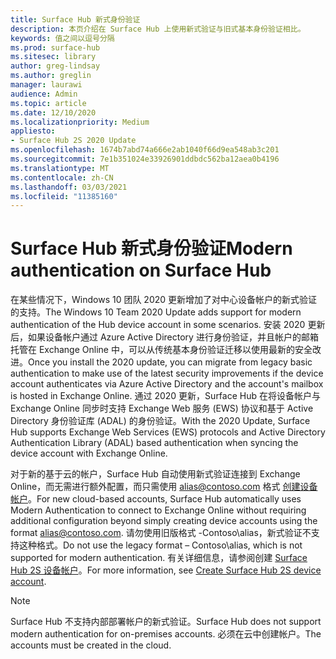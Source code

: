 ```yaml
---
title: Surface Hub 新式身份验证
description: 本页介绍在 Surface Hub 上使用新式验证与旧式基本身份验证相比。
keywords: 值之间以逗号分隔
ms.prod: surface-hub
ms.sitesec: library
author: greg-lindsay
ms.author: greglin
manager: laurawi
audience: Admin
ms.topic: article
ms.date: 12/10/2020
ms.localizationpriority: Medium
appliesto:
- Surface Hub 2S 2020 Update
ms.openlocfilehash: 1674b7abd74a666e2ab1040f66d9ea548ab3c201
ms.sourcegitcommit: 7e1b351024e33926901ddbdc562ba12aea0b4196
ms.translationtype: MT
ms.contentlocale: zh-CN
ms.lasthandoff: 03/03/2021
ms.locfileid: "11385160"
---
```

# <a name="modern-authentication-on-surface-hub"></a><span data-ttu-id="32af9-104">Surface Hub 新式身份验证</span><span class="sxs-lookup"><span data-stu-id="32af9-104">Modern authentication on Surface Hub</span></span>

<span data-ttu-id="32af9-105">在某些情况下，Windows 10 团队 2020 更新增加了对中心设备帐户的新式验证的支持。</span><span class="sxs-lookup"><span data-stu-id="32af9-105">The Windows 10 Team 2020 Update adds support for modern authentication of the Hub device account in some scenarios.</span></span> <span data-ttu-id="32af9-106">安装 2020 更新后，如果设备帐户通过 Azure Active Directory 进行身份验证，并且帐户的邮箱托管在 Exchange Online 中，可以从传统基本身份验证迁移以使用最新的安全改进。</span><span class="sxs-lookup"><span data-stu-id="32af9-106">Once you install the 2020 update, you can migrate from legacy basic authentication to make use of the latest security improvements if the device account authenticates via Azure Active Directory and the account's mailbox is hosted in Exchange Online.</span></span> <span data-ttu-id="32af9-107">通过 2020 更新，Surface Hub 在将设备帐户与 Exchange Online 同步时支持 Exchange Web 服务 (EWS) 协议和基于 Active Directory 身份验证库 (ADAL) 的身份验证。</span><span class="sxs-lookup"><span data-stu-id="32af9-107">With the 2020 Update, Surface Hub supports Exchange Web Services (EWS) protocols and Active Directory Authentication Library (ADAL) based authentication when syncing the device account with Exchange Online.</span></span>

<span data-ttu-id="32af9-108">对于新的基于云的帐户，Surface Hub 自动使用新式验证连接到 Exchange Online，而无需进行额外配置，而只需使用 alias@contoso.com 格式 [创建设备帐户](mailto:alias@contoso.com)。</span><span class="sxs-lookup"><span data-stu-id="32af9-108">For new cloud-based accounts, Surface Hub automatically uses Modern Authentication to connect to Exchange Online without requiring additional configuration beyond simply creating device accounts using the format [alias@contoso.com](mailto:alias@contoso.com).</span></span> <span data-ttu-id="32af9-109">请勿使用旧版格式 -Contoso\alias，新式验证不支持这种格式。</span><span class="sxs-lookup"><span data-stu-id="32af9-109">Do not use the legacy format – Contoso\alias, which is not supported for modern authentication.</span></span> <span data-ttu-id="32af9-110">有关详细信息，请参阅创建 [Surface Hub 2S 设备帐户](https://docs.microsoft.com/surface-hub/surface-hub-2s-account)。</span><span class="sxs-lookup"><span data-stu-id="32af9-110">For more information, see [Create Surface Hub 2S device account](https://docs.microsoft.com/surface-hub/surface-hub-2s-account).</span></span>

> [!NOTE]
> <span data-ttu-id="32af9-111">Surface Hub 不支持内部部署帐户的新式验证。</span><span class="sxs-lookup"><span data-stu-id="32af9-111">Surface Hub does not support modern authentication for on-premises accounts.</span></span> <span data-ttu-id="32af9-112">必须在云中创建帐户。</span><span class="sxs-lookup"><span data-stu-id="32af9-112">The accounts must be created in the cloud.</span></span>


